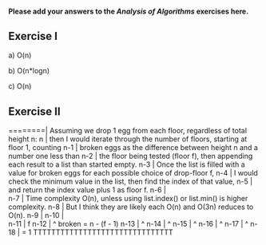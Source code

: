 #### Please add your answers to the ***Analysis of  Algorithms*** exercises here.

## Exercise I

a) O(n)


b) O(n*logn)


c) O(n)

## Exercise II

========|             Assuming we drop 1 egg from each floor, regardless of total height n:
   n    |             then I would iterate through the number of floors, starting at floor 1, counting 
  n-1   |             broken eggs as the difference between height n and a number one less than
  n-2   |             the floor being tested (floor f), then appending each result to a list than started empty.
  n-3   |             Once the list is filled with a value for broken eggs for each possible choice of drop-floor f,
  n-4   |             I would check the minimum value in the list, then find the index of that value, 
  n-5   |             and return the index value plus 1 as floor f.
  n-6   |        
  n-7   |             Time complexity O(n), unless using list.index() or list.min() is higher complexity.
  n-8   |             But I think they are likely each O(n) and O(3n) reduces to O(n).
  n-9   |
  n-10  |    
  n-11  | f 
  n-12  | ^  broken = n - (f - 1)
  n-13  | ^
  n-14  | ^
  n-15  | ^
  n-16  | ^
  n-17  | ^
  n-18  | = 1
TTTTTTTTTTTTTTTTTTTTTTTTTTTTTTT

